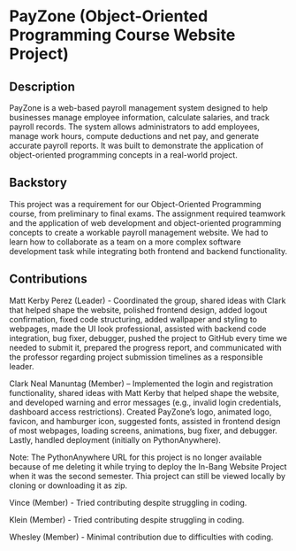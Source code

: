 # PayZone (Object-Oriented Programming Course Website Project)

## Description
PayZone is a web-based payroll management system designed to help businesses manage employee information, calculate salaries, and track payroll records. The system allows administrators to add employees, manage work hours, compute deductions and net pay, and generate accurate payroll reports. It was built to demonstrate the application of object-oriented programming concepts in a real-world project.

## Backstory
This project was a requirement for our Object-Oriented Programming course, from preliminary to final exams. The assignment required teamwork and the application of web development and object-oriented programming concepts to create a workable payroll management website. We had to learn how to collaborate as a team on a more complex software development task while integrating both frontend and backend functionality.

## Contributions
Matt Kerby Perez (Leader) - Coordinated the group, shared ideas with Clark that helped shape the website, polished frontend design, added logout confirmation, fixed code structuring, added wallpaper and styling to webpages, made the UI look professional, assisted with backend code integration, bug fixer, debugger, pushed the project to GitHub every time we needed to submit it, prepared the progress report, and communicated with the professor regarding project submission timelines as a responsible leader.

Clark Neal Manuntag (Member) – Implemented the login and registration functionality, shared ideas with Matt Kerby that helped shape the website, and developed warning and error messages (e.g., invalid login credentials, dashboard access restrictions). Created PayZone’s logo, animated logo, favicon, and hamburger icon, suggested fonts, assisted in frontend design of most webpages, loading screens, animations, bug fixer, and debugger. Lastly, handled deployment (initially on PythonAnywhere).

Note: The PythonAnywhere URL for this project is no longer available because of me deleting it while trying to deploy the In-Bang Website Project when it was the second semester. Thia project can still be viewed locally by cloning or downloading it as zip.


Vince (Member) - Tried contributing despite struggling in coding.

Klein (Member) - Tried contributing despite struggling in coding.

Whesley (Member) - Minimal contribution due to difficulties with coding.

